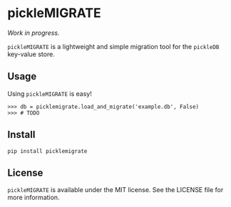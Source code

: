 # pickleMIGRATE

*Work in progress.*

`pickleMIGRATE` is a lightweight and simple migration tool for the `pickleDB`
key-value store.

## Usage

Using `pickleMIGRATE` is easy!

```
>>> db = picklemigrate.load_and_migrate('example.db', False) 
>>> # TODO
```

## Install

```
pip install picklemigrate
```

## License

`pickleMIGRATE` is available under the MIT license. See the LICENSE file for
more information.
